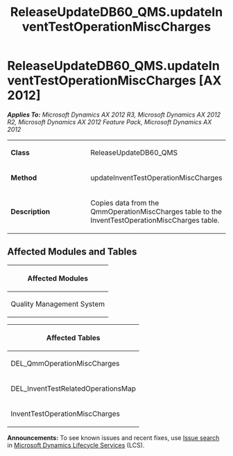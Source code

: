﻿---
title: ReleaseUpdateDB60_QMS.updateInventTestOperationMiscCharges
TOCTitle: ReleaseUpdateDB60_QMS.updateInventTestOperationMiscCharges
ms:assetid: 3715484b-1644-df9f-097b-2adb201f2f2c
ms:mtpsurl: https://msdn.microsoft.com/en-us/library/JJ685184(v=AX.60)
ms:contentKeyID: 49707637
ms.date: 05/18/2015
mtps_version: v=AX.60
---

# ReleaseUpdateDB60\_QMS.updateInventTestOperationMiscCharges [AX 2012]


_**Applies To:** Microsoft Dynamics AX 2012 R3, Microsoft Dynamics AX 2012 R2, Microsoft Dynamics AX 2012 Feature Pack, Microsoft Dynamics AX 2012_

<table>
<colgroup>
<col style="width: 50%" />
<col style="width: 50%" />
</colgroup>
<tbody>
<tr class="odd">
<td><p><strong>Class</strong></p></td>
<td><p>ReleaseUpdateDB60_QMS</p></td>
</tr>
<tr class="even">
<td><p><strong>Method</strong></p></td>
<td><p>updateInventTestOperationMiscCharges</p></td>
</tr>
<tr class="odd">
<td><p><strong>Description</strong></p></td>
<td><p>Copies data from the QmmOperationMiscCharges table to the InventTestOperationMiscCharges table.</p></td>
</tr>
</tbody>
</table>


## Affected Modules and Tables

<table>
<colgroup>
<col style="width: 100%" />
</colgroup>
<thead>
<tr class="header">
<th><p>Affected Modules</p></th>
</tr>
</thead>
<tbody>
<tr class="odd">
<td><p>Quality Management System</p></td>
</tr>
</tbody>
</table>


<table>
<colgroup>
<col style="width: 100%" />
</colgroup>
<thead>
<tr class="header">
<th><p>Affected Tables</p></th>
</tr>
</thead>
<tbody>
<tr class="odd">
<td><p>DEL_QmmOperationMiscCharges</p></td>
</tr>
<tr class="even">
<td><p>DEL_InventTestRelatedOperationsMap</p></td>
</tr>
<tr class="odd">
<td><p>InventTestOperationMiscCharges</p></td>
</tr>
</tbody>
</table>

  
**Announcements:** To see known issues and recent fixes, use [Issue search](http://go.microsoft.com/fwlink/?linkid=389258) in [Microsoft Dynamics Lifecycle Services](http://go.microsoft.com/fwlink/?linkid=306505) (LCS).

